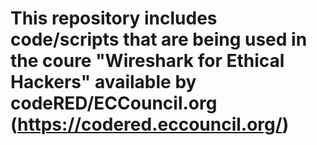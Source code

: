 # This repository includes code/scripts that are being used in the coure "Wireshark for Ethical Hackers" available by codeRED/ECCouncil.org (https://codered.eccouncil.org/)
